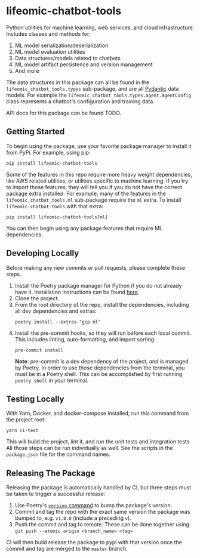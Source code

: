 # lifeomic-chatbot-tools

Python utilities for machine learning, web services, and cloud infrastructure.
Includes classes and methods for:

1. ML model serialization/deserialization
2. ML model evaluation utilities
3. Data structures/models related to chatbots
4. ML model artifact persistence and version management
5. And more

The data structures in this package can  all be found in the
`lifeomic_chatbot_tools.types` sub-package, and are all
[Pydantic](https://pydantic-docs.helpmanual.io/) data models. For example the
`lifeomic_chatbot_tools.types.agent.AgentConfig` class represents a chatbot's
configuration and training data.

API docs for this package can be found TODO.

## Getting Started

To begin using the package, use your favorite package manager to install it from PyPi.
For example, using pip:

```
pip install lifeomic-chatbot-tools
```

Some of the features in this repo require more heavy weight dependencies, like AWS
related utilities, or utilities specific to machine learning. If you try to import
those features, they will tell you if you do not have the correct package extra
installed. For example, many of the features in the `lifeomic_chatbot_tools.ml`
sub-package require the `ml` extra. To install `lifeomic-chatbot-tools` with that
extra:

```
pip install lifeomic-chatbot-tools[ml]
```

You can then begin using any package features that require ML dependencies.

## Developing Locally

Before making any new commits or pull requests, please complete these steps.

1. Install the Poetry package manager for Python if you do not already have it.
Installation instructions can be found
[here](https://python-poetry.org/docs/#installation).
2. Clone the project.
3. From the root directory of the repo, install the dependencies, including all dev
dependencies and extras:
   ```
   poetry install --extras "gcp ml"
   ```
4. Install the pre-commit hooks, so they will run before each local commit. This
includes linting, auto-formatting, and import sorting:
   ```
   pre-commit install
   ```
   **Note**: pre-commit is a dev dependency of the project, and is managed by Poetry.
    In order to use those dependencies from the terminal, you must be in a Poetry shell.
    This can be accomplished by first running `poetry shell` in your terminal.

## Testing Locally

With Yarn, Docker, and docker-compose installed, run this command from the project
root:

```
yarn ci-test
```

This will build the project, lint it, and run the unit tests and integration tests.
All those steps can be run individually as well. See the scripts in the `package.json`
file for the command names.

## Releasing The Package

Releasing the package is automatically handled by CI, but three steps must be taken
to trigger a successful release:

1. Use Poetry's [`version` command](https://python-poetry.org/docs/cli/#version) to
bump the package's version.
2. Commit and tag the repo with the exact same version the package was bumped to,
e.g. `v1.0.0` (include a preceding `v`).
3. Push the commit and tag to remote. These can be done together using:
`git push --atomic origin <branch_name> <tag>`

CI will then build release the package to pypi with that version once the commit and
tag are merged to the `master` branch.
